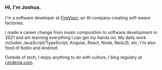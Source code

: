### Hi, I'm Joshua.

I'm a software developer at [FireVisor](https://firevisor.com/), an AI company creating self-aware factories.

I made a career change from music composition to software development in 2021 and am learning everything I can get my hands on. My daily work includes JavaScript/TypeScript, Angular, React, Node, NestJS, etc. I'm also fond of Kotlin and Android. 

Outside of tech, I enjoy anything to do with culture. I blog regulary at [cerdenia.com](https://cerdenia.com).

<!--
**joshuacerdenia/joshuacerdenia** is a ✨ _special_ ✨ repository because its `README.md` (this file) appears on your GitHub profile.

Here are some ideas to get you started:

- 🔭 I’m currently working on ...
- 🌱 I’m currently learning ...
- 👯 I’m looking to collaborate on ...
- 🤔 I’m looking for help with ...
- 💬 Ask me about ...
- 📫 How to reach me: ...
- 😄 Pronouns: ...
- ⚡ Fun fact: ...
-->

